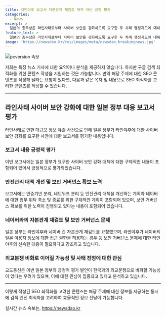 ```yaml
---
title: 라인야후 보고서 자본관계 재검토 목적 아닌 긍정 평가
categories:
  - News
excerpt: >
  일본의 총무상은 라인사태로부터 사이버 보안을 강화하도록 요구한 두 차례 행정지도에 대해 긍정적으로 평가하고, 라인야후가 제출한 보고서에 구체적인 대응책이 제시되어 있다고 밝혔다. 이에 대한 관심이 높아지고 있으며, 외교분쟁과의 관련성을 우려하는 목소리도 나오고 있다. 사이버 보안에 대한 중요성이 강조되는 가운데, 이러한 일련의 사안이 관심을 모으고 있다.
feature_text: >
  일본의 총무상은 라인사태로부터 사이버 보안을 강화하도록 요구한 두 차례 행정지도에 대해 긍정적으로 평가하고, 라인야후가 제출한 보고서에 구체적인 대응책이 제시되어 있다고 밝혔다. 이에 대한 관심이 높아지고 있으며, 외교분쟁과의 관련성을 우려하는 목소리도 나오고 있다. 사이버 보안에 대한 중요성이 강조되는 가운데, 이러한 일련의 사안이 관심을 모으고 있다.
image: 'https://newsdao.kr/res/images/meta/newsdao_breakingnews.jpg'
---
```


<p><img src="https://newsdao.kr/res/images/meta/newsdao_breakingnews.jpg" alt="pcversion 속보" /></p>

<p>저희는 특정 뉴스 기사에 대한 요약이나 분석을 제공하지 않습니다. 하지만 구글 검색 최적화를 위한 콘텐츠 작성을 지원하는 것은 가능합니다. 만약 해당 주제에 대한 SEO 콘텐츠를 작성해 달라는 요청이 있다면, 다음과 같은 목차 및 내용으로 SEO 최적화를 고려한 콘텐츠를 작성할 수 있습니다.</p>

<hr />

<h2>라인사태 사이버 보안 강화에 대한 일본 정부 대응 보고서 평가</h2>

<p>라인사태로 인한 대규모 정보 유출 사건으로 인해 일본 정부가 라인야후에 대한 사이버 보안 강화를 요구한 사안에 대한 보고서를 평가한 내용입니다.</p>

<h3>보고서 내용 긍정적 평가</h3>

<p>이번 보고서에는 일본 정부가 요구한 사이버 보안 강화 대책에 대한 구체적인 내용이 포함되어 있어서 긍정적으로 평가되었습니다.</p>

<h3>안전관리 대책 개선 및 보안 거버넌스 확보 노력</h3>

<p>보고서에는 인증기반 분리, 네트워크 분리 등 안전관리 대책을 개선하는 계획과 네이버에 대한 업무 위탁 축소 및 종료를 위한 구체적인 계획이 포함되어 있으며, 보안 거버넌스 확보를 위한 노력이 진행되고 있다는 내용이 포함되어 있습니다.</p>

<h3>네이버와의 자본관계 재검토 및 보안 거버넌스 문제</h3>

<p>일본 정부는 라인야후와 네이버 간 자본관계 재검토를 요청했으며, 라인야후가 네이버의 일본 이용자 정보에 대한 접근 권한을 허용하는 경우 등 보안 거버넌스 문제에 대한 라인야후의 신속한 대응이 필요하다고 강조하고 있습니다.</p>

<h3>외교분쟁 비화로 이어질 가능성 및 사태 진정에 대한 관심</h3>

<p>교도통신은 이번 일본 정부의 긍정적 평가 발언이 한국과의 외교분쟁으로 비화할 가능성이 있다는 우려가 있으며, 이에 대한 관심이 집중되고 있다고 분석하고 있습니다.</p>

<hr />

<p>이렇게 작성된 SEO 최적화를 고려한 콘텐츠는 해당 주제에 대한 정보를 제공하는 동시에 검색 엔진 최적화를 고려하여 효율적인 정보 전달이 가능합니다.</p>
실시간 뉴스 속보는, <a href="https://newsdao.kr" rel="dofollow">https://newsdao.kr</a>


